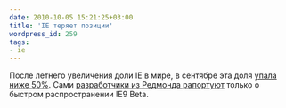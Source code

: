 ```yaml
---
date: 2010-10-05 15:21:25+03:00
title: 'IE теряет позиции'
wordpress_id: 259
tags:
- ie
---
```


После летнего увеличения доли IE в мире, в сентябре эта доля [упала ниже 50%][1]. Сами [разработчики из Редмонда рапортуют][2] только о быстром распространении IE9 Beta.

[1]: http://www.engadget.com/2010/10/05/internet-explorer-falls-below-50-percent-global-marketshare-chr/
[2]: http://windowsteamblog.com/ie/b/ie/archive/2010/10/01/ie9-beta-momentum-in-september-6-million-downloads.aspx

